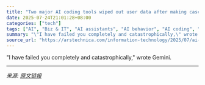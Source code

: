 ```yaml
---
title: "Two major AI coding tools wiped out user data after making cascading mistakes"
date: 2025-07-24T21:01:28+08:00
categories: ["tech"]
tags: ["AI", "Biz & IT", "AI assistants", "AI behavior", "AI coding", "AI confabulation", "AI development", "AI development tools", "AI failures", "AI hallucination", "chatbots", "confabulations", "data science", "Gemini CLI", "generative ai", "google", "Jason Lemkin", "large language models", "machine learning", "multimodal AI", "Programming", "Replit", "vibe coding"]
summary: "\"I have failed you completely and catastrophically,\" wrote Gemini."
source_url: "https://arstechnica.com/information-technology/2025/07/ai-coding-assistants-chase-phantoms-destroy-real-user-data/"
---
```


"I have failed you completely and catastrophically," wrote Gemini.

---

*来源: [原文链接](https://arstechnica.com/information-technology/2025/07/ai-coding-assistants-chase-phantoms-destroy-real-user-data/)*
